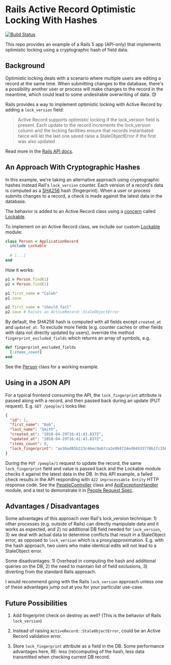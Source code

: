 # Rails Active Record Optimistic Locking With Hashes

[![Build Status](https://travis-ci.org/ndbabb/rails-optimistic-locking-with-hashes.svg?branch=master)](https://travis-ci.org/ndbabb/rails-optimistic-locking-with-hashes)

This repo provides an example of a Rails 5 app (API-only) that implements optimistic locking using a cryptographic hash of field data.

## Background

Optimistic locking deals with a scenario where multiple users are editing a record at the same time. When submitting changes to the database, there's a possibility another user or process will make changes to the record in the meantime, which could lead to some undesirable overwriting of data. 😓

Rails provides a way to implement optimistic locking with Active Record by adding a `lock_version` field:

> Active Record supports optimistic locking if the lock_version field is present. Each update to the record increments the lock_version column and the locking facilities ensure that records instantiated twice will let the last one saved raise a StaleObjectError if the first was also updated

Read more in the [Rails API docs][1].

## An Approach With Cryptographic Hashes

In this example, we're taking an alternative approach using cryptographic hashes instead Rail's `lock_version` counter. Each version of a record's data is computed as a [SHA256][4] hash (fingerprint). When a user or process submits changes to a record, a check is made against the latest data in the database.

The behavior is added to an Active Record class using a [concern][5] called [Lockable][2].

To implement on an Active Record class, we include our custom [Lockable][2] module:

```ruby
class Person < ApplicationRecord
  include Lockable
  
  # [...]
end
```

How it works:

```ruby
p1 = Person.find(1)
p2 = Person.find(1)

p1.first_name = "Caleb"
p1.save

p2.first_name = "should fail"
p2.save # Raises an ActiveRecord::StaleObjectError
```

By default, the SHA256 hash is computed with all fields except `created_at` and `updated_at`. To exclude more fields (e.g. counter caches or other fields with data not directly updated by users), override the method `fingerprint_excluded_fields` which returns an array of symbols, e.g.

```ruby
def fingerprint_excluded_fields
  [:items_count]
end
```

See the [Person][3] class for a working example.

## Using in a JSON API

For a typical frontend consuming the API, the `lock_fingerprint` attribute is passed along with a record, and then passed back during an update (PUT request). E.g. `GET /people/1` looks like:

```JSON
{
  "id": 1,
  "first_name": "Bob",
  "last_name": "Smith",
  "created_at": "2018-04-29T16:41:43.837Z",
  "updated_at": "2018-04-29T16:41:43.837Z",
  "items_count": 0,
  "lock_fingerprint": "ae36ad85b223c46ec9ab7ca2e904724ed04933770b1fc35bfb190756f2435851"
}
```

During the `PUT /people/1` request to update the record, the same `lock_fingerprint` field and value is passed back and the Lockable module checks it against the latest data in the DB. In this API example, a failed check results in the API responding with `422 Unprocessable Entity` HTTP response code. See the [PeopleController][6] class and [ApiExceptionHandler][7] module, and a test to demonstrate it in [People Request Spec][8].

## Advantages / Disadvantages

Some advantages of this approach over Rail's lock_version technique: 1) other processes (e.g. outside of Rails) can directly manipulate data and it works as expected, and 2) no additional DB field needed for `lock_version`, 3) we deal with actual data to determine conflicts that result in a StaleObject error, as opposed to `lock_version` which is a proxy/approximation. E.g. with the hash approach, two users who make identical edits will not lead to a StaleObject error.

Some disadvantages: 1) Overhead in computing the hash and additional queries on the DB, 2) the need to maintain list of field exclusions, 3) diverting from the standard Rails approach.

I would recommend going with the Rails `lock_version` approach unless one of these advantages jump out at you for your particular use-case. 

## Future Possibilities

1. Add fingerprint check on destroy as well? (This is the behavior of Rails `lock_version`)

2. Instead of raising `ActiveRecord::StaleObjectError`, could be an Active Record validation error.

3. Store `lock_fingerprint` attribute as a field in the DB. Some performance advantages here, RE: less (re)computing of the hash, less data transmitted when checking current DB record.

[1]: http://api.rubyonrails.org/classes/ActiveRecord/Locking/Optimistic.html
[2]: app/models/concerns/lockable.rb
[3]: app/models/person.rb
[4]: https://en.wikipedia.org/wiki/SHA-2
[5]: http://api.rubyonrails.org/v5.1/classes/ActiveSupport/Concern.html
[6]: app/controllers/people_controller.rb
[7]: app/controllers/concerns/api_exception_handler.rb
[8]: spec/requests/people_spec.rb
